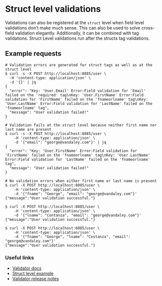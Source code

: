 
# Struct level validations

Validations can also be registered at the `struct` level when field level validations
don't make much sense. This can also be used to solve cross-field validation elegantly.
Additionally, it can be combined with tag validations. Struct Level validations run after
the structs tag validations.

## Example requests

```shell
# Validation errors are generated for struct tags as well as at the struct level
$ curl -s -X POST http://localhost:8085/user \
  -H 'content-type: application/json' \
  -d '{}' | jq
{
  "error": "Key: 'User.Email' Error:Field validation for 'Email' failed on the 'required' tag\nKey: 'User.FirstName' Error:Field validation for 'FirstName' failed on the 'fnameorlname' tag\nKey: 'User.LastName' Error:Field validation for 'LastName' failed on the 'fnameorlname' tag",
  "message": "User validation failed!"
}

# Validation fails at the struct level because neither first name nor last name are present
$ curl -s -X POST http://localhost:8085/user \
    -H 'content-type: application/json' \
    -d '{"email": "george@vandaley.com"}' | jq
{
  "error": "Key: 'User.FirstName' Error:Field validation for 'FirstName' failed on the 'fnameorlname' tag\nKey: 'User.LastName' Error:Field validation for 'LastName' failed on the 'fnameorlname' tag",
  "message": "User validation failed!"
}

# No validation errors when either first name or last name is present
$ curl -X POST http://localhost:8085/user \
    -H 'content-type: application/json' \
    -d '{"fname": "George", "email": "george@vandaley.com"}'
{"message":"User validation successful."}

$ curl -X POST http://localhost:8085/user \
    -H 'content-type: application/json' \
    -d '{"lname": "Contanza", "email": "george@vandaley.com"}'
{"message":"User validation successful."}

$ curl -X POST http://localhost:8085/user \
    -H 'content-type: application/json' \
    -d '{"fname": "George", "lname": "Costanza", "email": "george@vandaley.com"}'
{"message":"User validation successful."}
```

### Useful links

- [Validator docs](https://pkg.go.dev/github.com/go-playground/validator/v10#Validate.RegisterStructValidation)
- [Struct level example](https://github.com/go-playground/validator/blob/master/_examples/struct-level/main.go)
- [Validator release notes](https://github.com/go-playground/validator/releases/tag/v10.7.0)